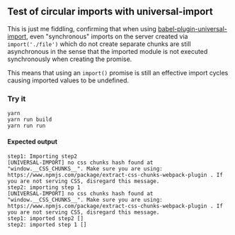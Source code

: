 ## Test of circular imports with universal-import ##

This is just me fiddling, confirming that when using
[babel-plugin-universal-import](https://github.com/faceyspacey/babel-plugin-universal-import),
even "synchronous" imports on the server created via
`import('./file')`
which do not create separate chunks
are still asynchronous in the sense that the imported module is not
executed synchronously when creating the promise.

This means that using an `import()` promise is still an effective
import cycles causing imported values to be undefined.


### Try it ###
```
yarn
yarn run build
yarn run run
```

#### Expected output ####
```
step1: Importing step2
[UNIVERSAL-IMPORT] no css chunks hash found at "window.__CSS_CHUNKS__". Make sure you are using: https://www.npmjs.com/package/extract-css-chunks-webpack-plugin . If you are not serving CSS, disregard this message.
step2: importing step 1
[UNIVERSAL-IMPORT] no css chunks hash found at "window.__CSS_CHUNKS__". Make sure you are using: https://www.npmjs.com/package/extract-css-chunks-webpack-plugin . If you are not serving CSS, disregard this message.
step1: imported step2 []
step2: imported step 1 []
```
